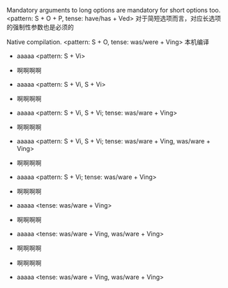 Mandatory arguments to long options are mandatory for short options too. <pattern: S + O + P, tense: have/has + Ved>
对于简短选项而言，对应长选项的强制性参数也是必须的

Native compilation. <pattern: S + O, tense: was/were + Ving>
本机编译


* aaaaa <pattern: S + Vi>  
* 啊啊啊啊  

* aaaaa <pattern: S + Vi, S + Vi>  
* 啊啊啊啊  

* aaaaa <pattern: S + Vi, S + Vi; tense: was/ware + Ving>  
* 啊啊啊啊  

* aaaaa <pattern: S + Vi, S + Vi; tense: was/ware + Ving, was/ware + Ving>  
* 啊啊啊啊  

* aaaaa <pattern: S + Vi; tense: was/ware + Ving>  
* 啊啊啊啊  

* aaaaa <tense: was/ware + Ving>  
* 啊啊啊啊  

* aaaaa <tense: was/ware + Ving, was/ware + Ving>  
* 啊啊啊啊  

* 啊啊啊啊  
* aaaaa <tense: was/ware + Ving, was/ware + Ving>  

